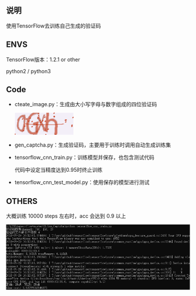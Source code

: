 ## 说明

使用TensorFlow去训练自己生成的验证码

## ENVS

TensorFlow版本：1.2.1 or other

python2 / python3

## Code

* cteate_image.py：生成由大小写字母与数字组成的四位验证码

  ![验证码](./Figure/0GXh.png)

* gen_captcha.py：生成验证码，主要用于训练时调用自动生成训练集

* tensorflow_cnn_train.py：训练模型并保存，也包含测试代码

  代码中设定当精度达到0.95时终止训练

* tensorflow_cnn_test_model.py：使用保存的模型进行测试

## OTHERS

大概训练 10000 steps 左右时，acc 会达到 0.9 以上

![result](./Figure/result.PNG)
